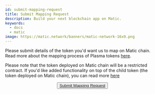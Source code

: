 ```yaml
---
id: submit-mapping-request
title: Submit Mapping Request
description: Build your next blockchain app on Matic.
keywords:
  - docs
  - matic
image: https://matic.network/banners/matic-network-16x9.png 
---
```


Please submit details of the token you'd want us to map on Matic chain. 
Read more about the mapping process of Plasma tokens [here](/docs/develop/ethereum-matic/plasma/mapping-assets). 

Please note that the token deployed on Matic chain will be a restricted contract. If you'd like added functionality on top of the child token (the token deployed on Matic chain), you can read more [here](/docs/develop/ethereum-matic/plasma/mapping-assets)

<center>
<button className="btn btn-primary btn-md">
  <a href="https://angela758926.typeform.com/to/GJNUda" target="_blank" style={{color: 'inherit'}}>
    Submit Mapping Request
  </a>
</button>
</center>

<br></br>